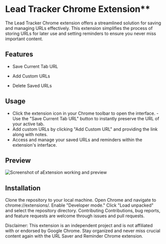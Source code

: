 # Lead Tracker Chrome Extension**
The Lead Tracker Chrome extension offers a streamlined solution for saving and managing URLs effectively. 
This extension simplifies the process of storing URLs for later use and setting reminders to ensure you never miss important content.

## Features

- Save Current Tab URL
* Add Custom URLs
+ Delete Saved URLs

## Usage

- Click the extension icon in your Chrome toolbar to open the interface.
-Use the "Save Current Tab URL" button to instantly preserve the URL of your active tab.
- Add custom URLs by clicking "Add Custom URL" and providing the link along with notes.
- Access and manage your saved URLs and reminders within the extension's interface.

## Preview 
![Screenshot of aExtension working and preview ](Noor508/Lead_tracker/blob/main/preview.jpg)
## Installation
Clone the repository to your local machine.
Open Chrome and navigate to chrome://extensions/.
Enable "Developer mode."
Click "Load unpacked" and select the repository directory.
Contributing
Contributions, bug reports, and feature requests are welcome through issues and pull requests.

Disclaimer: This extension is an independent project and is not affiliated with or endorsed by Google Chrome. Stay organized and never miss crucial content again with the URL Saver and Reminder Chrome extension.
